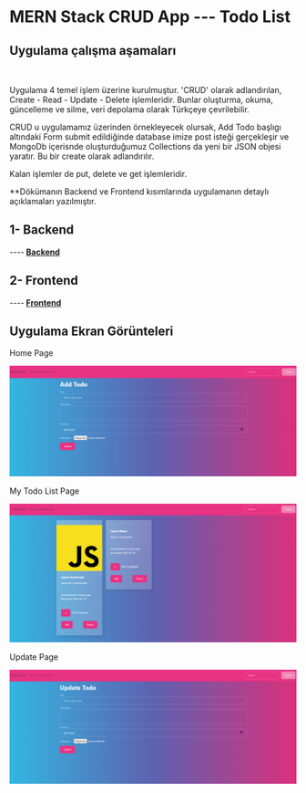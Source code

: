<h1>MERN Stack CRUD App --- Todo List</h1>

<h2> Uygulama çalışma aşamaları </h2>
<br/>
<p> Uygulama 4 temel işlem üzerine kurulmuştur. 'CRUD' olarak adlandırılan, Create - Read - Update - Delete işlemleridir. Bunlar oluşturma, okuma, güncelleme ve silme, veri depolama olarak Türkçeye çevrilebilir.</p>
<p>CRUD u uygulamamız üzerinden örnekleyecek olursak, Add Todo başlıgı altındaki Form submit edildiğinde database imize post isteği gerçekleşir ve MongoDb içerisnde oluşturduğumuz Collections da yeni bir JSON objesi yaratır. Bu bir create olarak adlandırılır.</p>

Kalan işlemler de put, delete ve get işlemleridir.

<p>**Dökümanın Backend ve Frontend kısımlarında uygulamanın detaylı açıklamaları yazılmıştır.</p>
<h2> 1- Backend </h2>

----<strong> [Backend](./backend/README.md) </strong>

<h2> 2- Frontend </h2>

----<strong> [Frontend](./frontend/README.md) </strong>

<h2> Uygulama Ekran Görünteleri </h2>

<p>Home Page</p>

![ss](./images/screenshots/list1.png)

<p>My Todo List Page</p>

![ss](./images/screenshots/list2.png)

<p>Update Page</p>

![ss](./images/screenshots/list3.png)
